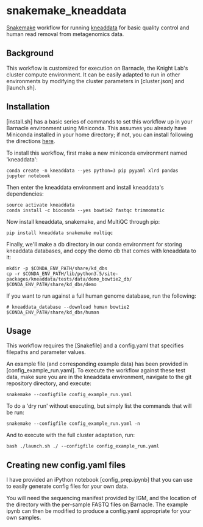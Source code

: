 # snakemake_kneaddata
[Snakemake](http://snakemake.bitbucket.org) workflow for running 
[kneaddata](https://bitbucket.org/biobakery/kneaddata) for
basic quality control and human read removal from metagenomics data. 

## Background
This workflow is customized for execution on Barnacle, the Knight Lab's cluster
compute environment. It can be easily adapted to run in other environments by
modifying the cluster parameters in [cluster.json] and [launch.sh].

## Installation
[install.sh] has a basic series of commands to set this workflow up in your
Barnacle environment using Miniconda. This assumes you already have Miniconda
installed in your home directory; if not, you can install following the
directions [here](http://conda.pydata.org/miniconda.html).

To install this workflow, first make a new miniconda environment named
'kneaddata':

```
conda create -n kneaddata --yes python=3 pip pyyaml xlrd pandas jupyter notebook
```

Then enter the kneaddata environment and install kneaddata's dependencies:

```
source activate kneaddata
conda install -c bioconda --yes bowtie2 fastqc trimmomatic
```

Now install kneaddata, snakemake, and MultiQC through pip:

```
pip install kneaddata snakemake multiqc
```

Finally, we'll make a db directory in our conda environment for storing
kneaddata databases, and copy the demo db that comes with kneaddata to it:

```
mkdir -p $CONDA_ENV_PATH/share/kd_dbs
cp -r $CONDA_ENV_PATH/lib/python3.5/site-packages/kneaddata/tests/data/demo_bowtie2_db/ $CONDA_ENV_PATH/share/kd_dbs/demo
```

If you want to run against a full human genome database, run the following:

```
# kneaddata_database --download human bowtie2 $CONDA_ENV_PATH/share/kd_dbs/human
```

## Usage

This workflow requires the [Snakefile] and a config.yaml that specifies
filepaths and parameter values. 

An example file (and corresponding example data) has been provided in
[config_example_run.yaml]. To execute the workflow against these test data,
make sure you are in the kneaddata environment, navigate to the git repository
directory, and execute:

```
snakemake --configfile config_example_run.yaml
```

To do a 'dry run' without executing, but simply list the commands that will be
run:

```
snakemake --configfile config_example_run.yaml -n
```

And to execute with the full cluster adaptation, run:

```
bash ./launch.sh ./ --configfile config_example_run.yaml
```

## Creating new config.yaml files

I have provided an iPython notebook [config_prep.ipynb] that you can use to
easily generate config files for your own data. 

You will need the sequencing manifest provided by IGM, and the location of the
directory with the per-sample FASTQ files on Barnacle. The example ipynb can
then be modified to produce a config.yaml appropriate for your own samples. 